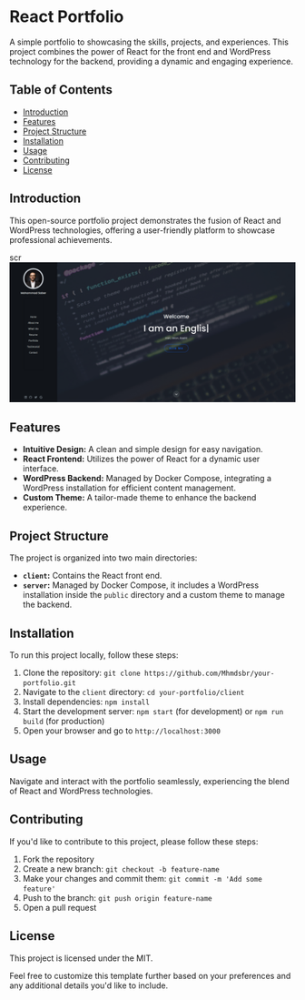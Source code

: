 # React Portfolio

A simple portfolio to showcasing the skills, projects, and experiences. This project combines the power of React for the front end and WordPress technology for the backend, providing a dynamic and engaging experience.

## Table of Contents
- [Introduction](#introduction)
- [Features](#features)
- [Project Structure](#project-structure)
- [Installation](#installation)
- [Usage](#usage)
- [Contributing](#contributing)
- [License](#license)

## Introduction

This open-source portfolio project demonstrates the fusion of React and WordPress technologies, offering a user-friendly platform to showcase professional achievements.

scr![screenshot.png](screenshot.png)

## Features

- **Intuitive Design:** A clean and simple design for easy navigation.
- **React Frontend:** Utilizes the power of React for a dynamic user interface.
- **WordPress Backend:** Managed by Docker Compose, integrating a WordPress installation for efficient content management.
- **Custom Theme:** A tailor-made theme to enhance the backend experience.

## Project Structure
The project is organized into two main directories:

- **`client`:** Contains the React front end.
- **`server`:** Managed by Docker Compose, it includes a WordPress installation inside the `public` directory and a custom theme to manage the backend.

## Installation

To run this project locally, follow these steps:

1. Clone the repository: `git clone https://github.com/Mhmdsbr/your-portfolio.git`
2. Navigate to the `client` directory: `cd your-portfolio/client`
3. Install dependencies: `npm install`
4. Start the development server: `npm start` (for development) or `npm run build` (for production)
5. Open your browser and go to `http://localhost:3000`

## Usage

Navigate and interact with the portfolio seamlessly, experiencing the blend of React and WordPress technologies.


## Contributing

If you'd like to contribute to this project, please follow these steps:

1. Fork the repository
2. Create a new branch: `git checkout -b feature-name`
3. Make your changes and commit them: `git commit -m 'Add some feature'`
4. Push to the branch: `git push origin feature-name`
5. Open a pull request



## License

This project is licensed under the MIT.

Feel free to customize this template further based on your preferences and any additional details you'd like to include.
